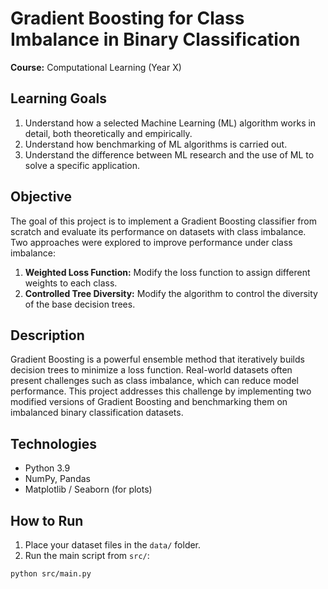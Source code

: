 # Gradient Boosting for Class Imbalance in Binary Classification

**Course:** Computational Learning (Year X)

## Learning Goals
1. Understand how a selected Machine Learning (ML) algorithm works in detail, both theoretically and empirically.
2. Understand how benchmarking of ML algorithms is carried out.
3. Understand the difference between ML research and the use of ML to solve a specific application.

## Objective
The goal of this project is to implement a Gradient Boosting classifier from scratch and evaluate its performance on datasets with class imbalance. Two approaches were explored to improve performance under class imbalance:

1. **Weighted Loss Function:** Modify the loss function to assign different weights to each class.  
2. **Controlled Tree Diversity:** Modify the algorithm to control the diversity of the base decision trees.

## Description
Gradient Boosting is a powerful ensemble method that iteratively builds decision trees to minimize a loss function. Real-world datasets often present challenges such as class imbalance, which can reduce model performance. This project addresses this challenge by implementing two modified versions of Gradient Boosting and benchmarking them on imbalanced binary classification datasets.

## Technologies
- Python 3.9
- NumPy, Pandas
- Matplotlib / Seaborn (for plots)

## How to Run
1. Place your dataset files in the `data/` folder.
2. Run the main script from `src/`:

```bash
python src/main.py


